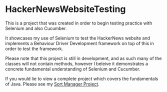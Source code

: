 # HackerNewsWebsiteTesting
This is a project that was created in order to begin testing practice with Selenium and also Cucumber. 

It showcases my use of Selenium to test the HackerNews website and implements a Behaviour Driver Development framework on top of this in order to test the framework.

Please note that this project is still in development, and as such many of the classes will not contain methods, however I beleive it demonstrates a concrete fundamental understanding of Selenium and Cucumber. 

If you would lie to view a complete project which covers the fundamentals of Java. Please see my [Sort Manager Project](https://github.com/hibjam/SortManager).
